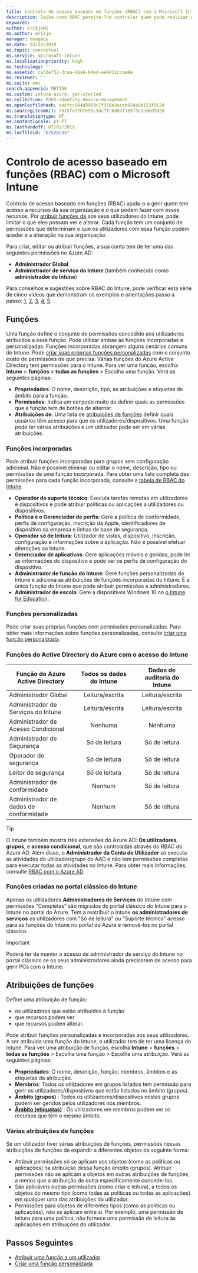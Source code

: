 ```yaml
---
title: Controlo de acesso baseado em funções (RBAC) com o Microsoft Intune
description: Saiba como RBAC permite-lhe controlar quem pode realizar ações e fazer alterações no Microsoft Intune.
keywords: ''
author: ErikjeMS
ms.author: erikje
manager: dougeby
ms.date: 03/22/2019
ms.topic: conceptual
ms.service: microsoft-intune
ms.localizationpriority: high
ms.technology: ''
ms.assetid: ca3de752-3caa-46a4-b4ed-ee9012ccae8e
ms.reviewer: ''
ms.suite: ems
search.appverid: MET150
ms.custom: intune-azure; get-started
ms.collection: M365-identity-device-management
ms.openlocfilehash: eaefcc904d9969c7f356e3eceb924e8d153f912d
ms.sourcegitcommit: 7315fe72b7e55c5dcffc6d87f185f3c2cded9028
ms.translationtype: MT
ms.contentlocale: pt-PT
ms.lasthandoff: 07/02/2019
ms.locfileid: "67528235"
---
```

# <a name="role-based-access-control-rbac-with-microsoft-intune"></a>Controlo de acesso baseado em funções (RBAC) com o Microsoft Intune

Controlo de acesso baseado em funções (RBAC) ajuda-o a gerir quem tem acesso a recursos da sua organização e o que podem fazer com esses recursos.  Por [atribuir funções de](assign-role.md) aos seus utilizadores do Intune, pode limitar o que eles possam ver e alterar. Cada função tem um conjunto de permissões que determinam o que os utilizadores com essa função podem aceder e a alteração na sua organização.

Para criar, editar ou atribuir funções, a sua conta tem de ter uma das seguintes permissões no Azure AD:
- **Administrador Global**
- **Administrador de serviço do Intune** (também conhecido como **administrador do Intune**)

Para conselhos e sugestões sobre RBAC do Intune, pode verificar esta série de cinco vídeos que demonstram os exemplos e orientações passo a passo: [1](https://www.youtube.com/watch?v=5deXLMLcnKY), [2](https://www.youtube.com/watch?v=38dnMBLuxbQ), [3](https://www.youtube.com/watch?v=6vqg9cAkMbY), [4](https://www.youtube.com/watch?v=5yOLajFFMHE), [5](https://www.youtube.com/watch?v=P5DDvsSF4Wk).

## <a name="roles"></a>Funções
Uma função define o conjunto de permissões concedido aos utilizadores atribuídos a essa função.
Pode utilizar ambas as funções incorporadas e personalizadas. Funções incorporadas abrangem alguns cenários comuns do Intune. Pode [criar suas próprias funções personalizadas](create-custom-role.md) com o conjunto exato de permissões de que precisa. Várias funções do Azure Active Directory tem permissões para o Intune.
Para ver uma função, escolha **Intune** > **funções** > **todas as funções** > Escolha uma função. Verá as seguintes páginas:

- **Propriedades**: O nome, descrição, tipo, as atribuições e etiquetas de âmbito para a função. 
- **Permissões**: Indica um conjunto muito de definir quais as permissões que a função tem de botões de alternar.
- **Atribuições de**: Uma lista de [atribuições de funções]( assign-role.md) definir quais usuários têm acesso para que os utilizadores/dispositivos. Uma função pode ter várias atribuições e um utilizador pode ser em várias atribuições.

### <a name="built-in-roles"></a>Funções incorporadas
Pode atribuir funções incorporadas para grupos sem configuração adicional. Não é possível eliminar ou editar o nome, descrição, tipo ou permissões de uma função incorporada. Para obter uma lista completa das permissões para cada função incorporada, consulte a [tabela de RBAC do Intune](https://gallery.technet.microsoft.com/Intune-RBAC-table-2e3c9a1a).

- **Operador do suporte técnico**: Executa tarefas remotas em utilizadores e dispositivos e pode atribuir políticas ou aplicações a utilizadores ou dispositivos.
- **Política e o Gerenciador de perfis**: Gere a política de conformidade, perfis de configuração, inscrição da Apple, identificadores de dispositivo da empresa e linhas de base de segurança.
- **Operador só de leitura**: Utilizador de vistas, dispositivo, inscrição, configuração e informações sobre a aplicação. Não é possível efetuar alterações ao Intune.
- **Gerenciador de aplicativos**: Gere aplicações móveis e geridas, pode ler as informações do dispositivo e pode ver os perfis de configuração do dispositivo.
- **Administrador de função do Intune**: Gere funções personalizadas do Intune e adiciona as atribuições de funções incorporadas do Intune. É a única função do Intune que pode atribuir permissões a administradores.
- **Administrador de escola**: Gere a dispositivos Windows 10 no [o Intune for Education](introduction-intune-education.md).

### <a name="custom-roles"></a>Funções personalizadas
Pode criar suas próprias funções com permissões personalizadas. Para obter mais informações sobre funções personalizadas, consulte [criar uma função personalizada](create-custom-role.md).

### <a name="azure-active-directory-roles-with-intune-access"></a>Funções do Active Directory do Azure com o acesso do Intune
| Função do Azure Active Directory | Todos os dados do Intune | Dados de auditoria do Intune |
| --- | :---: | :---: |
| Administrador Global | Leitura/escrita | Leitura/escrita |
| Administrador de Serviços do Intune | Leitura/escrita | Leitura/escrita |
| Administrador de Acesso Condicional | Nenhuma | Nenhuma |
| Administrador de Segurança | Só de leitura | Só de leitura |
| Operador de segurança | Só de leitura | Só de leitura |
| Leitor de segurança | Só de leitura | Só de leitura |
| Administrador de conformidade | Nenhum | Só de leitura |
| Administrador de dados de conformidade | Nenhum | Só de leitura |

> [!TIP]
> O Intune também mostra três extensões do Azure AD: **Os utilizadores**, **grupos**, e **acesso condicional**, que são controladas através do RBAC do Azure AD. Além disso, o **Administrador da Conta de Utilizador** só executa as atividades do utilizador/grupo do AAD e não tem permissões completas para executar todas as atividades no Intune. Para obter mais informações, consulte [RBAC com o Azure AD](https://docs.microsoft.com/azure/active-directory/active-directory-assign-admin-roles).
### <a name="roles-created-in-the-intune-classic-portal"></a>Funções criadas no portal clássico do Intune
Apenas os utilizadores **Administradores de Serviços** do Intune com permissões “Completas” são migrados do portal clássico do Intune para o Intune no portal do Azure. Tem a reatribuir o Intune **os administradores de serviços** os utilizadores com "Só de leitura" ou "Suporte técnico" acesso para as funções do Intune no portal do Azure e removê-los no portal clássico.
> [!IMPORTANT]
> Poderá ter de manter o acesso de administrador de serviço do Intune no portal clássico se os seus administradores ainda precisarem de acesso para gerir PCs com o Intune.

## <a name="role-assignments"></a>Atribuições de funções
Define uma atribuição de função:

- os utilizadores que estão atribuídos à função
- que recursos podem ver
- que recursos podem alterar.

Pode atribuir funções personalizadas e incorporadas aos seus utilizadores. A ser atribuída uma função do Intune, o utilizador tem de ter uma licença do Intune.
Para ver uma atribuição de função, escolha **Intune** > **funções** > **todas as funções** > Escolha uma função > Escolha uma atribuição. Verá as seguintes páginas:

- **Propriedades**: O nome, descrição, função, membros, âmbitos e as etiquetas da atribuição.
- **Membros**: Todos os utilizadores em grupos listados tem permissão para gerir os utilizadores/dispositivos que estão listados no âmbito (grupos).
- **Âmbito (grupos)** : Todos os utilizadores/dispositivos nestes grupos podem ser geridos pelos utilizadores nos membros.
- **[Âmbito (etiquetas)](scope-tags.md)** : Os utilizadores em membros podem ver os recursos que têm o mesmo âmbito.

### <a name="multiple-role-assignments"></a>Várias atribuições de funções
Se um utilizador tiver várias atribuições de funções, permissões nessas atribuições de funções de expandir a diferentes objetos da seguinte forma:

- Atribuir permissões só se aplicam aos objetos (como as políticas ou aplicações) na atribuição dessa função âmbito (grupos). Atribuir permissões não se aplicam a objetos em outras atribuições de funções, a menos que a atribuição de outra especificamente concede-los.
- São aplicáveis outras permissões (como criar e leitura), a todos os objetos do mesmo tipo (como todas as políticas ou todas as aplicações) em qualquer uma das atribuições do utilizador.
- Permissões para objetos de diferentes tipos (como as políticas ou aplicações), não se aplicam entre si. Por exemplo, uma permissão de leitura para uma política, não fornece uma permissão de leitura às aplicações em atribuições do utilizador.

## <a name="next-steps"></a>Passos Seguintes
- [Atribuir uma função a um utilizador](assign-role.md)
- [Criar uma função personalizada](create-custom-role.md)

